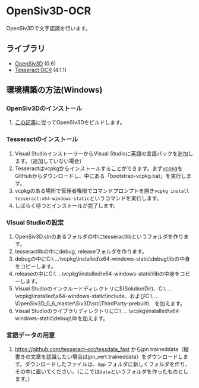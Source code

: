 # OpenSiv3D-OCR
OpenSiv3Dで文字認識を行います。
## ライブラリ
- [OpenSiv3D](https://github.com/Siv3D/OpenSiv3D) (0.6)
- [Tesseract OCR](https://github.com/tesseract-ocr/tesseract) (4.1.1)

## 環境構築の方法(Windows)

### OpenSiv3Dのインストール
1. [この記事](https://zenn.dev/reputeless/articles/article-build-siv3d)に従ってOpenSiv3Dをビルドします。

### Tesseractのインストール
1. Visual StudioインストーラーからVisual Studioに英語の言語パックを追加します。（追加していない場合）
1. Tesseractはvcpkgからインストールすることができます。まず[vcpkg](https://github.com/microsoft/vcpkg)をGitHubからダウンロードし、中にある「bootstrap-vcpkg.bat」を実行します。
2. vcpkgのある場所で管理者権限でコマンドプロンプトを開き`vcpkg install tesseract:x64-windows-static`というコマンドを実行します。
3. しばらく待つとインストールが完了します。

### Visual Studioの設定
1. OpenSiv3D.slnのあるフォルダの中にtesseractlibというフォルダを作ります。
2. tesseractlibの中にdebug, releaseフォルダを作ります。
3. debugの中にC:\ ...\vcpkg\installed\x64-windows-static\debug\libの中身をコピーします。
4. releaseの中にC:\ ...\vcpkg\installed\x64-windows-static\libの中身をコピーします。
5. Visual Studioのインクルードディレクトリに$(SolutionDir)、C:\ ... \vcpkg\installed\x64-windows-static\include、およびC:\ ... \OpenSiv3D_0_6_master\Siv3D\src\ThirdParty-prebuilt\　を加えます。
6. Visual StudioのライブラリディレクトリにC:\ ... \vcpkg\installed\x64-windows-static\debug\libを加えます。

### 言語データの用意
1. https://github.com/tesseract-ocr/tessdata_fast からjpn.traineddata（縦書きの文章を認識したい場合はjpn_vert.traineddata）をダウンロードします。ダウンロードしたファイルは、`App` フォルダに新しくフォルダを作り、その中に置いてください。(ここでは`data`というフォルダを作ったものとします。）
